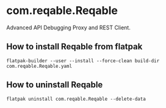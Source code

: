# com.reqable.Reqable

Advanced API Debugging Proxy and REST Client.

## How to install Reqable from flatpak

```
flatpak-builder --user --install --force-clean build-dir com.reqable.Reqable.yaml
```

## How to uninstall Reqable

```
flatpak uninstall com.reqable.Reqable --delete-data
```